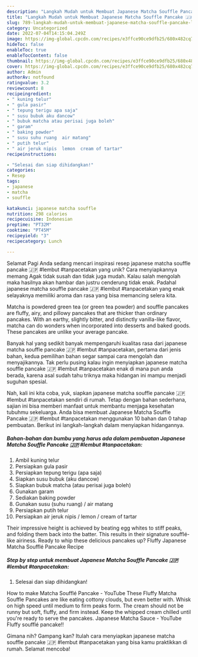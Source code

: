 ```yaml
---
description: "Langkah Mudah untuk Membuat Japanese Matcha Souffle Pancake 🇯🇵 #lembut #tanpacetakan yang Lezat"
title: "Langkah Mudah untuk Membuat Japanese Matcha Souffle Pancake 🇯🇵 #lembut #tanpacetakan yang Lezat"
slug: 789-langkah-mudah-untuk-membuat-japanese-matcha-souffle-pancake-lembut-tanpacetakan-yang-lezat
category: Uncategorized
date: 2022-07-04T14:15:04.249Z
image: https://img-global.cpcdn.com/recipes/e3ffce90ce9dfb25/680x482cq70/japanese-matcha-souffle-pancake-lembut-tanpacetakan-foto-resep-utama.jpg
hideToc: false
enableToc: true
enableTocContent: false
thumbnail: https://img-global.cpcdn.com/recipes/e3ffce90ce9dfb25/680x482cq70/japanese-matcha-souffle-pancake-lembut-tanpacetakan-foto-resep-utama.jpg
cover: https://img-global.cpcdn.com/recipes/e3ffce90ce9dfb25/680x482cq70/japanese-matcha-souffle-pancake-lembut-tanpacetakan-foto-resep-utama.jpg
author: Admin
authorAv: notfound
ratingvalue: 3.2
reviewcount: 8
recipeingredient:
- " kuning telur"
- " gula pasir"
- " tepung terigu apa saja"
- " susu bubuk aku dancow"
- " bubuk matcha atau perisai juga boleh"
- " garam"
- " baking powder"
- " susu suhu ruang  air matang"
- " putih telur"
- " air jeruk nipis  lemon  cream of tartar"
recipeinstructions:

- "Selesai dan siap dihidangkan!"
categories:
- Resep
tags:
- japanese
- matcha
- souffle

katakunci: japanese matcha souffle 
nutrition: 298 calories
recipecuisine: Indonesian
preptime: "PT32M"
cooktime: "PT45M"
recipeyield: "3"
recipecategory: Lunch

---
```



Selamat Pagi Anda sedang mencari inspirasi resep japanese matcha souffle pancake 🇯🇵 #lembut #tanpacetakan yang unik? Cara menyiapkannya memang Agak tidak susah dan tidak juga mudah. Kalau salah mengolah maka hasilnya akan hambar dan justru cenderung tidak enak. Padahal japanese matcha souffle pancake 🇯🇵 #lembut #tanpacetakan yang enak selayaknya memiliki aroma dan rasa yang bisa memancing selera kita.


Matcha is powdered green tea (or green tea powder) and souffle pancakes are fluffy, airy, and pillowy pancakes that are thicker than ordinary pancakes. With an earthy, slightly bitter, and distinctly vanilla-like flavor, matcha can do wonders when incorporated into desserts and baked goods. These pancakes are unlike your average pancake.

Banyak hal yang sedikit banyak mempengaruhi kualitas rasa dari japanese matcha souffle pancake 🇯🇵 #lembut #tanpacetakan, pertama dari jenis bahan, kedua pemilihan bahan segar sampai cara mengolah dan menyajikannya. Tak perlu pusing kalau ingin menyiapkan japanese matcha souffle pancake 🇯🇵 #lembut #tanpacetakan enak di mana pun anda berada, karena asal sudah tahu triknya maka hidangan ini mampu menjadi suguhan spesial.


Nah, kali ini kita coba, yuk, siapkan japanese matcha souffle pancake 🇯🇵 #lembut #tanpacetakan sendiri di rumah. Tetap dengan bahan sederhana, sajian ini bisa memberi manfaat untuk membantu menjaga kesehatan tubuhmu sekeluarga. Anda bisa membuat Japanese Matcha Souffle Pancake 🇯🇵 #lembut #tanpacetakan menggunakan 10 bahan dan 0 tahap pembuatan. Berikut ini langkah-langkah dalam menyiapkan hidangannya.

<!--inarticleads1-->

##### Bahan-bahan dan bumbu yang harus ada dalam pembuatan Japanese Matcha Souffle Pancake 🇯🇵 #lembut #tanpacetakan:

1. Ambil  kuning telur
1. Persiapkan  gula pasir
1. Persiapkan  tepung terigu (apa saja)
1. Siapkan  susu bubuk (aku dancow)
1. Siapkan  bubuk matcha (atau perisai juga boleh)
1. Gunakan  garam
1. Sediakan  baking powder
1. Gunakan  susu (suhu ruang) / air matang
1. Persiapkan  putih telur
1. Persiapkan  air jeruk nipis / lemon / cream of tartar


Their impressive height is achieved by beating egg whites to stiff peaks, and folding them back into the batter. This results in their signature soufflé-like airiness. Ready to whip these delicious pancakes up? Fluffy Japanese Matcha Soufflé Pancake Recipe 

<!--inarticleads2-->

##### Step by step untuk membuat Japanese Matcha Souffle Pancake 🇯🇵 #lembut #tanpacetakan:


1. Selesai dan siap dihidangkan!

How to make Matcha Soufflé Pancake - YouTube These Fluffy Matcha Souffle Pancakes are like eating cottony clouds, but even better with. Whisk on high speed until medium to firm peaks form. The cream should not be runny but soft, fluffy, and firm instead. Keep the whipped cream chilled until you&#39;re ready to serve the pancakes. Japanese Matcha Sauce - YouTube Fluffy soufflé pancake!! 

Gimana nih? Gampang kan? Itulah cara menyiapkan japanese matcha souffle pancake 🇯🇵 #lembut #tanpacetakan yang bisa kamu praktikkan di rumah. Selamat mencoba!
